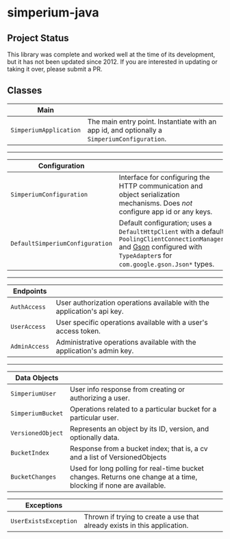 simperium-java
==============

## Project Status

This library was complete and worked well at the time of its development, but it has not been updated since 2012. If you are interested in updating or taking it over, please submit a PR.

## Classes

| Main |  |
| --- | --- |
| `SimperiumApplication` | The main entry point. Instantiate with an app id, and optionally a `SimperiumConfiguration`. |

---

| Configuration |  |
| --- | --- |
| `SimperiumConfiguration` | Interface for configuring the HTTP communication and object serialization mechanisms. Does *not* configure app id or any keys. |
| `DefaultSimperiumConfiguration` | Default configuration; uses a `DefaultHttpClient` with a default `PoolingClientConnectionManager` and [Gson](https://github.com/google/gson) configured with `TypeAdapter`s for `com.google.gson.Json*` types. |

---

| Endpoints |  |
| --- | --- |
| `AuthAccess` | User authorization operations available with the application's api key. |
| `UserAccess` | User specific operations available with a user's access token. |
| `AdminAccess` | Administrative operations available with the application's admin key. |

---

| Data Objects |  |
| --- | --- |
| `SimperiumUser` | User info response from creating or authorizing a user.
| `SimperiumBucket` | Operations related to a particular bucket for a particular user. |
| `VersionedObject` | Represents an object by its ID, version, and optionally data. |
| `BucketIndex` | Response from a bucket index; that is, a cv and a list of VersionedObjects |
| `BucketChanges` | Used for long polling for real-time bucket changes. Returns one change at a time, blocking if none are available. |

| Exceptions |  |
| --- | --- |
| `UserExistsException` | Thrown if trying to create a use that already exists in this application. |
